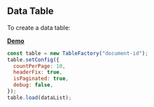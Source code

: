 ## Data Table

To create a data table:

[**Demo**](https://5ff720d03bfacf03803049fa--practical-sinoussi-ad88f4.netlify.app/)

```js
const table = new TableFactory("document-id");
table.setConfig({
  countPerPage: 10,
  headerFix: true,
  isPaginated: true,
  debug: false,
});
table.load(dataList);
```

